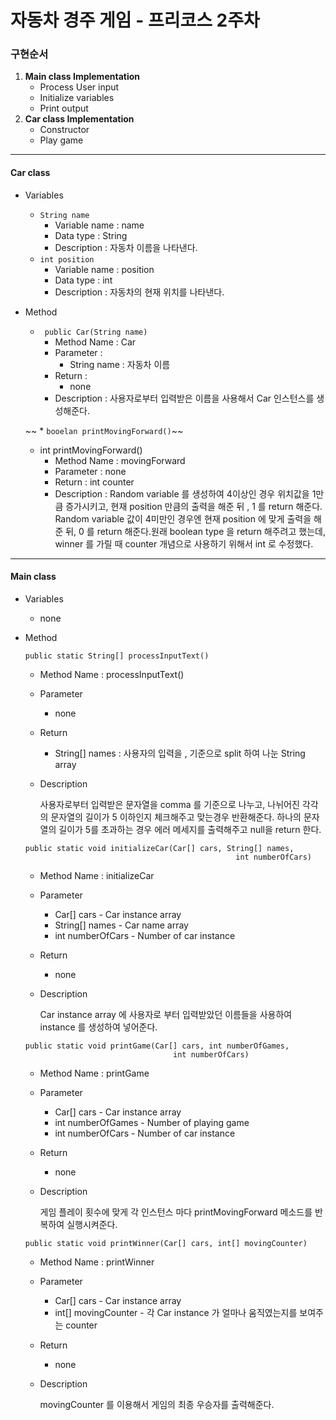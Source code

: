 # 자동차 경주 게임 - 프리코스 2주차
 ### 구현순서
 1. **Main class Implementation**
     * Process User input
     * Initialize variables
     * Print output
 2. **Car class Implementation**
    * Constructor
    * Play game
------------------------------
#### Car class
 * Variables
   * ```String name```
      * Variable name : name
      * Data type : String
      * Description : 자동차 이름을 나타낸다.
   * ```int position```
      * Variable name : position
      * Data type : int
      * Description : 자동차의 현재 위치를 나타낸다.

  * Method
    * ``` public Car(String name)```
        * Method Name : Car 
        * Parameter  : 
            * String name : 자동차 이름
        * Return : 
            * none
        * Description : 사용자로부터 입력받은 이름을 사용해서 Car 인스턴스를 생성해준다.
        
    ~~ * ```booelan printMovingForward()```~~
    * int printMovingForward()
        * Method Name : movingForward 
        * Parameter  : none
        * Return : int counter
        * Description : Random variable 를 생성하여 4이상인 경우 위치값을 1만큼 증가시키고, 현재
position 만큼의 출력을 해준 뒤 , 1 를 return 해준다. Random variable 값이 
4미만인 경우엔 현재 position 에 맞게 출력을 해준 뒤, 0 를 return 해준다.원래 boolean type 을 
return 해주려고 했는데, winner 를 가릴 때 counter 개념으로 사용하기 위해서 int 로 수정했다.
_____
#### Main class
  * Variables
    * none
  * Method
     ```
     public static String[] processInputText()
     ```
    * Method Name : processInputText()
    * Parameter 
        * none 
    * Return
        * String[] names : 사용자의 입력을 , 기준으로 split 하여 나눈 String array
    * Description
        
        사용자로부터 입력받은 문자열을 comma 를 기준으로 나누고, 나뉘어진 각각의 문자열의 길이가 5
        이하인지 체크해주고 맞는경우 반환해준다. 하나의 문자열의 길이가 5를 초과하는 경우 에러 메세지를 
        출력해주고 null을 return 한다.
   
    ```
    public static void initializeCar(Car[] cars, String[] names,
                                                   int numberOfCars)
    ```
    * Method Name : initializeCar
    * Parameter 
        * Car[] cars - Car instance array
        * String[] names - Car name array
        * int numberOfCars - Number of car instance 
    * Return
        * none
    * Description
        
        Car instance array 에 사용자로 부터 입력받았던 이름들을 사용하여 instance
         를 생성하여 넣어준다. 
        
    ```
    public static void printGame(Car[] cars, int numberOfGames,
                                     int numberOfCars)
    ```
      * Method Name : printGame
      * Parameter 
          * Car[] cars - Car instance array
          * int numberOfGames - Number of playing game
          * int numberOfCars - Number of car instance 
      * Return
          * none
      * Description
          
          게임 플레이 횟수에 맞게 각 인스턴스 마다 printMovingForward 메소드를 반복하여
          실행시켜준다. 
    
    ```
    public static void printWinner(Car[] cars, int[] movingCounter)
    ```
      * Method Name : printWinner
      * Parameter 
          * Car[] cars - Car instance array
          * int[] movingCounter - 각 Car instance 가 얼마나 움직였는지를 보여주는 counter 
           
      * Return
          * none
      * Description
          
          movingCounter 를 이용해서 게임의 최종 우승자를 출력해준다.
          